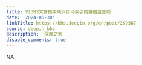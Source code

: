 ```yaml
---
title: V23B3文管搜索缺少自动索引内置磁盘选项
date: '2024-05-30'
linkTitle: https://bbs.deepin.org/en/post/269387
source: deepin_bbs
description:  深度之家 
disable_comments: true
---
```

NA
